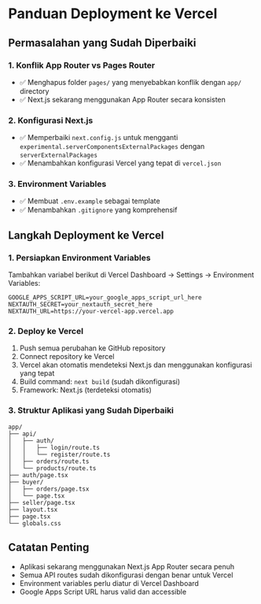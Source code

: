 # Panduan Deployment ke Vercel

## Permasalahan yang Sudah Diperbaiki

### 1. Konflik App Router vs Pages Router
- ✅ Menghapus folder `pages/` yang menyebabkan konflik dengan `app/` directory
- ✅ Next.js sekarang menggunakan App Router secara konsisten

### 2. Konfigurasi Next.js
- ✅ Memperbaiki `next.config.js` untuk mengganti `experimental.serverComponentsExternalPackages` dengan `serverExternalPackages`
- ✅ Menambahkan konfigurasi Vercel yang tepat di `vercel.json`

### 3. Environment Variables
- ✅ Membuat `.env.example` sebagai template
- ✅ Menambahkan `.gitignore` yang komprehensif

## Langkah Deployment ke Vercel

### 1. Persiapkan Environment Variables
Tambahkan variabel berikut di Vercel Dashboard → Settings → Environment Variables:

```
GOOGLE_APPS_SCRIPT_URL=your_google_apps_script_url_here
NEXTAUTH_SECRET=your_nextauth_secret_here
NEXTAUTH_URL=https://your-vercel-app.vercel.app
```

### 2. Deploy ke Vercel
1. Push semua perubahan ke GitHub repository
2. Connect repository ke Vercel
3. Vercel akan otomatis mendeteksi Next.js dan menggunakan konfigurasi yang tepat
4. Build command: `next build` (sudah dikonfigurasi)
5. Framework: Next.js (terdeteksi otomatis)

### 3. Struktur Aplikasi yang Sudah Diperbaiki
```
app/
├── api/
│   ├── auth/
│   │   ├── login/route.ts
│   │   └── register/route.ts
│   ├── orders/route.ts
│   └── products/route.ts
├── auth/page.tsx
├── buyer/
│   ├── orders/page.tsx
│   └── page.tsx
├── seller/page.tsx
├── layout.tsx
├── page.tsx
└── globals.css
```

## Catatan Penting
- Aplikasi sekarang menggunakan Next.js App Router secara penuh
- Semua API routes sudah dikonfigurasi dengan benar untuk Vercel
- Environment variables perlu diatur di Vercel Dashboard
- Google Apps Script URL harus valid dan accessible